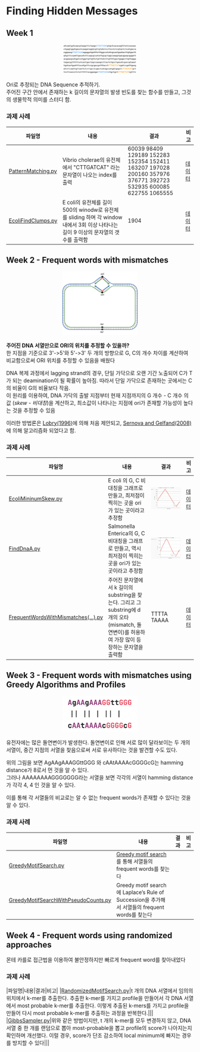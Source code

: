 # Finding Hidden Messages

## Week 1
<p align="center"><img src="https://github.com/yeojingi/finding-hidden-messages-in-dna/blob/main/others/imgs/ori2.png" width="40%"></p>
<!-- ![ORI](https://github.com/yeojingi/finding-hidden-messages-in-dna/blob/main/others/imgs/ori2.png){: width="40%"}  -->
<p>Ori로 추정되는 DNA Sequence 추적하기. <br>
주어진 구간 안에서 존재하는 k 길이의 문자열의 발생 빈도를 찾는 함수를 만들고, 그것의 생물학적 의미를 스터디 함.</p>

### 과제 사례
|파일명|내용|결과|비고|
|------|---|---|---|
|[PatternMatching.py](https://github.com/yeojingi/finding-hidden-messages-in-dna/blob/main/week1/some-hidden-messages-are-more-surprising/PatternMatching.py)|Vibrio cholerae의 유전체에서 "CTTGATCAT" 라는 문자열이 나오는 index를 출력|60039 98409 129189 152283 152354 152411 163207 197028 200160 357976 376771 392723 532935 600085 622755 1065555|[데이터](https://github.com/yeojingi/finding-hidden-messages-in-dna/blob/main/week1/some-hidden-messages-are-more-surprising/dataset/Vibrio_cholerae.txt)|
|[EcoliFindClumps.py](https://github.com/yeojingi/finding-hidden-messages-in-dna/blob/main/week1/some-hidden-messages-are-more-surprising/EcoliFindClumps.py) |E coli의 유전체를 길이 500의 winodw로 유전체를 sliding 하며 각 window 내에서 3회 이상 나타나는 길이 9 이상의 문자열의 갯수를 출력함| 1904|[데이터](https://github.com/yeojingi/finding-hidden-messages-in-dna/blob/main/week1/some-hidden-messages-are-more-surprising/dataset/E_coli.txt)|


## Week 2 - Frequent words with mismatches
<p align="center"><img src="https://raw.githubusercontent.com/yeojingi/finding-hidden-messages-in-dna/main/others/imgs/ori3.png" width="40%"></p>
 <p><b>주어진 DNA 서열만으로 ORI의 위치를 추정할 수 있을까?</b><br>한 지점을 기준으로 3'->5'와 5'->3' 두 개의 방향으로 G, C의 개수 차이를 계산하여 비교함으로써 ORI 위치를 추정할 수 있음을 배웠다</p>
 <p>DNA 복제 과정에서 lagging strand의 경우, 단일 가닥으로 오랜 기간 노출되어 C가 T가 되는 deamination이 될 확률이 높아짐. 따라서 단일 가닥으로 존재하는 곳에서는 C의 비율이 G의 비율보다 작음.  <br>
 이 원리를 이용하여, DNA 가닥의 출발 지점부터 현재 지점까지의 G 개수 - C 개수 의 값 (<i>skew - 비대칭</i>)을 계산하고, 최소값이 나타나는 지점에 ori가 존재할 가능성이 높다는 것을 추정할 수 있음</p>
 <p>이러한 방법론은 <a href="https://pubmed.ncbi.nlm.nih.gov/8676740/">Lobry(1996)</a>에 의해 처음 제안되고, <a href="https://pubmed.ncbi.nlm.nih.gov/18660512/">Sernova and Gelfand(2008)</a>에 의해 알고리즘화 되었다고 함.</p>

### 과제 사례
|파일명|내용|결과|비고|
|------|---|---|---|
|[EcoliMininumSkew.py](https://github.com/yeojingi/finding-hidden-messages-in-dna/blob/main/week2/1.3_GC_contents/EcoliMininumSkew.py)|E coli 의 G, C 비대칭을 그래프로 만들고, 최저점이 찍히는 곳을 ori가 있는 곳이라고 추정함|![E coli](https://raw.githubusercontent.com/yeojingi/finding-hidden-messages-in-dna/main/others/imgs/ecoli_GCs.png)|[데이터](https://github.com/yeojingi/finding-hidden-messages-in-dna/blob/main/week2/1.3_GC_contents/data/E_coli.txt)|
|[FindDnaA.py](https://github.com/yeojingi/finding-hidden-messages-in-dna/blob/main/week2/1.6/FindDnaA.py)| Salmonella Enterica의 G, C 비대칭을 그래프로 만들고, 역시 최저점이 찍히는 곳을 ori가 있는 곳이라고 추정함|![Salmonella Enterica](https://raw.githubusercontent.com/yeojingi/finding-hidden-messages-in-dna/main/others/imgs/SalmonellaEnterica_GCs.png)|[데이터](https://github.com/yeojingi/finding-hidden-messages-in-dna/blob/main/week2/1.6/data/SalmonellaEnterica.txt)|
|[FrequentWordsWithMismatches(...).py](https://github.com/yeojingi/finding-hidden-messages-in-dna/blob/main/week2/1.4/FrequentWordsWithMismatchesAndReversed.py)|주어진 문자열에서 k 길이의 substring을 찾는다. 그리고 그 substring에 d 개의 오타(mismatch, 돌연변이)를 허용하여 가장 많이 등장하는 문자열을 출력함|TTTTA TAAAA|[데이터](https://github.com/yeojingi/finding-hidden-messages-in-dna/blob/main/week2/1.4/data/dataset_9_10.txt)|

## Week 3 - Frequent words with mismatches using Greedy Algorithms and Profiles

<p align="center"><img src="https://raw.githubusercontent.com/yeojingi/finding-hidden-messages-in-dna/main/others/imgs/similar.png" width="40%"></p>
<p>유전자에는 많은 돌연변이가 발생한다. 돌연변이로 인해 서로 많이 달라보이는 두 개의 서열이, 중간 지점의 서열을 찾음으로써 서로 유사하다는 것을 발견할 수도 있다.</p>
<p>위의 그림을 보면 AgAAgAAAGGttGGG 와 cAAtAAAAcGGGGcG는 hamming distance가 8로서 먼 것을 알 수 있다. <br> 그러나 AAAAAAAAGGGGGGG라는 서열을 보면 각각의 서열이 hamming distance가 각각 4, 4 인 것을 알 수 있다.</p>
<p>이를 통해 각 서열들의 비교로는 알 수 없는 frequent words가 존재할 수 있다는 것을 알 수 있다.</p>

### 과제 사례
|파일명|내용|결과|비고|
|------|---|---|---|
|[GreedyMotifSearch.py](https://github.com/yeojingi/finding-hidden-messages-in-dna/blob/main/week3/1.5/GreedyMotifSearch.py)|[Greedy motif search](https://www.mrgraeme.com/greedy-motif-search/)를 통해 서열들의 frequent words를 찾는다|||
|[GreedyMotifSearchWithPseudoCounts.py](https://github.com/yeojingi/finding-hidden-messages-in-dna/blob/main/week3/1.6/GreedyMotifSearchWithPseudoCounts.py)|Greedy motif search에 Laplace’s Rule of Succession을 추가해서 서열들의 frequent words를 찾는다|||

## Week 4 - Frequent words using randomized approaches

<p>몬테 카를로 접근법을 이용하여 불안정하지만 빠르게 frequent word를 찾아내었다</p>

### 과제 사례
|파일명|내용|결과|비고|
|[RandomizedMotifSearch.py](https://github.com/yeojingi/finding-hidden-messages-in-dna/blob/main/week4/1.1/RandomizedMotifSearch.py)|t 개의 DNA 서열에서 임의의 위치에서 k-mer를 추출한다. 추출한 k-mer를 가지고 profile을 만들어서 각 DNA 서열에서 most probable k-mer를 추출한다. 이렇게 추출된 k-mers를 가지고 profile을 만들어 다시 most probable k-mer를 추출하는 과정을 반복한다.|||
|[GibbsSampler.py](https://github.com/yeojingi/finding-hidden-messages-in-dna/blob/main/week4/1.3/GibbsSampler.py)|위와 같은 방법이지만, t 개의 k-mer를 모두 변경하지 않고, DNA 서열 중 한 개를 랜덤으로 뽑아 most-probable을 뽑고 profile의 score가 나아지는지 확인하며 개선했다. 이럴 경우, score가 단조 감소하여 local minimum에 빠지는 경우를 방지할 수 있다|||